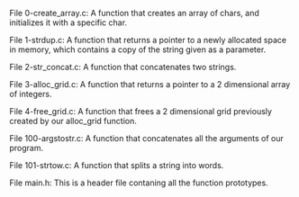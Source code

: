 File 0-create_array.c: A function that creates an array of chars, and initializes it with a specific char.

File 1-strdup.c: A function that returns a pointer to a newly allocated space in memory, which contains a copy of the string given as a parameter.

File 2-str_concat.c: A function that concatenates two strings.

File 3-alloc_grid.c: A function that returns a pointer to a 2 dimensional array of integers.

File 4-free_grid.c: A function that frees a 2 dimensional grid previously created by our alloc_grid function.

File 100-argstostr.c: A function that concatenates all the arguments of our program.

File 101-strtow.c: A function that splits a string into words.

File main.h: This is a header file contaning all the function prototypes.